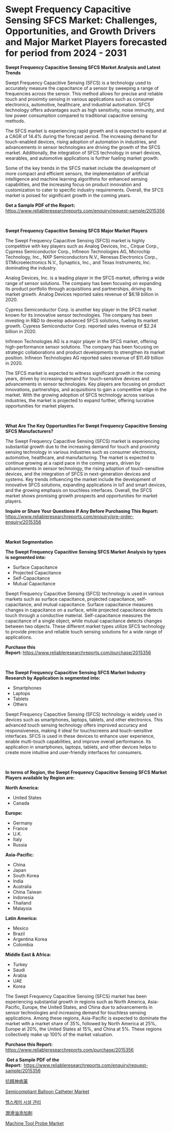 <p><h1>Swept Frequency Capacitive Sensing SFCS Market: Challenges, Opportunities, and Growth Drivers and Major Market Players forecasted for period from 2024 - 2031</h1></p><p><strong>Swept Frequency Capacitive Sensing SFCS Market Analysis and Latest Trends</strong></p>
<p><p>Swept Frequency Capacitive Sensing (SFCS) is a technology used to accurately measure the capacitance of a sensor by sweeping a range of frequencies across the sensor. This method allows for precise and reliable touch and proximity sensing in various applications such as consumer electronics, automotive, healthcare, and industrial automation. SFCS technology offers advantages such as high sensitivity, noise immunity, and low power consumption compared to traditional capacitive sensing methods.</p><p>The SFCS market is experiencing rapid growth and is expected to expand at a CAGR of 14.4% during the forecast period. The increasing demand for touch-enabled devices, rising adoption of automation in industries, and advancements in sensor technologies are driving the growth of the SFCS market. Additionally, the integration of SFCS technology in smart devices, wearables, and automotive applications is further fueling market growth.</p><p>Some of the key trends in the SFCS market include the development of more compact and efficient sensors, the implementation of artificial intelligence and machine learning algorithms for enhanced sensing capabilities, and the increasing focus on product innovation and customization to cater to specific industry requirements. Overall, the SFCS market is poised for significant growth in the coming years.</p></p>
<p><strong>Get a Sample PDF of the Report:&nbsp;</strong> <a href="https://www.reliableresearchreports.com/enquiry/request-sample/2015356">https://www.reliableresearchreports.com/enquiry/request-sample/2015356</a></p>
<p>&nbsp;</p>
<p><strong>Swept Frequency Capacitive Sensing SFCS Major Market Players</strong></p>
<p><p>The Swept Frequency Capacitive Sensing (SFCS) market is highly competitive with key players such as Analog Devices, Inc., Cirque Corp., Cypress Semiconductor Corp., Infineon Technologies AG, Microchip Technology, Inc., NXP Semiconductors N.V., Renesas Electronics Corp., STMicroelectronics N.V., Synaptics, Inc., and Texas Instruments, Inc. dominating the industry.</p><p>Analog Devices, Inc. is a leading player in the SFCS market, offering a wide range of sensor solutions. The company has been focusing on expanding its product portfolio through acquisitions and partnerships, driving its market growth. Analog Devices reported sales revenue of $6.18 billion in 2020.</p><p>Cypress Semiconductor Corp. is another key player in the SFCS market known for its innovative sensor technologies. The company has been investing in R&D to develop advanced SFCS solutions, fueling its market growth. Cypress Semiconductor Corp. reported sales revenue of $2.24 billion in 2020.</p><p>Infineon Technologies AG is a major player in the SFCS market, offering high-performance sensor solutions. The company has been focusing on strategic collaborations and product developments to strengthen its market position. Infineon Technologies AG reported sales revenue of $11.49 billion in 2020.</p><p>The SFCS market is expected to witness significant growth in the coming years, driven by increasing demand for touch-sensitive devices and advancements in sensor technologies. Key players are focusing on product innovations, partnerships, and acquisitions to gain a competitive edge in the market. With the growing adoption of SFCS technology across various industries, the market is projected to expand further, offering lucrative opportunities for market players.</p></p>
<p>&nbsp;</p>
<p><strong>What Are The Key Opportunities For Swept Frequency Capacitive Sensing SFCS Manufacturers?</strong></p>
<p><p>The Swept Frequency Capacitive Sensing (SFCS) market is experiencing substantial growth due to the increasing demand for touch and proximity sensing technology in various industries such as consumer electronics, automotive, healthcare, and manufacturing. The market is expected to continue growing at a rapid pace in the coming years, driven by advancements in sensor technology, the rising adoption of touch-sensitive devices, and the integration of SFCS in next-generation devices and systems. Key trends influencing the market include the development of innovative SFCS solutions, expanding applications in IoT and smart devices, and the growing emphasis on touchless interfaces. Overall, the SFCS market shows promising growth prospects and opportunities for market players.</p></p>
<p><strong>Inquire or Share Your Questions If Any Before Purchasing This Report:</strong> <a href="https://www.reliableresearchreports.com/enquiry/pre-order-enquiry/2015356">https://www.reliableresearchreports.com/enquiry/pre-order-enquiry/2015356</a></p>
<p>&nbsp;</p>
<p><strong>Market Segmentation</strong></p>
<p><strong>The Swept Frequency Capacitive Sensing SFCS Market Analysis by types is segmented into:</strong></p>
<p><ul><li>Surface Capacitance</li><li>Projected Capacitance</li><li>Self-Capacitance</li><li>Mutual Capacitance</li></ul></p>
<p><p>Swept Frequency Capacitive Sensing (SFCS) technology is used in various markets such as surface capacitance, projected capacitance, self-capacitance, and mutual capacitance. Surface capacitance measures changes in capacitance on a surface, while projected capacitance detects touch through a conductive material. Self-capacitance measures the capacitance of a single object, while mutual capacitance detects changes between two objects. These different market types utilize SFCS technology to provide precise and reliable touch sensing solutions for a wide range of applications.</p></p>
<p><strong>Purchase this Report:&nbsp;</strong><a href="https://www.reliableresearchreports.com/purchase/2015356">https://www.reliableresearchreports.com/purchase/2015356</a></p>
<p>&nbsp;</p>
<p><strong>The Swept Frequency Capacitive Sensing SFCS Market Industry Research by Application is segmented into:</strong></p>
<p><ul><li>Smartphones</li><li>Laptops</li><li>Tablets</li><li>Others</li></ul></p>
<p><p>Swept Frequency Capacitive Sensing (SFCS) technology is widely used in devices such as smartphones, laptops, tablets, and other electronics. This advanced touch sensing technology offers improved accuracy and responsiveness, making it ideal for touchscreens and touch-sensitive interfaces. SFCS is used in these devices to enhance user experience, enable multi-touch capabilities, and improve overall performance. Its application in smartphones, laptops, tablets, and other devices helps to create more intuitive and user-friendly interfaces for consumers.</p></p>
<p>&nbsp;</p>
<p><strong>In terms of Region, the Swept Frequency Capacitive Sensing SFCS Market Players available by Region are:</strong></p>
<p>
    <p> <strong> North America: </strong>
        <ul>
            <li>United States</li>
            <li>Canada</li>
        </ul>
        </p> 
    <p> <strong> Europe: </strong>
        <ul>
            <li>Germany</li>
            <li>France</li>
            <li>U.K.</li>
            <li>Italy</li>
            <li>Russia</li>
        </ul>
        </p> 
    <p> <strong> Asia-Pacific: </strong>
        <ul>
            <li>China</li>
            <li>Japan</li>
            <li>South Korea</li>
            <li>India</li>
            <li>Australia</li>
            <li>China Taiwan</li>
            <li>Indonesia</li>
            <li>Thailand</li>
            <li>Malaysia</li>
        </ul>
        </p> 
    <p> <strong> Latin America: </strong>
        <ul>
            <li>Mexico</li>
            <li>Brazil</li>
            <li>Argentina Korea</li>
            <li>Colombia</li>
        </ul>
        </p> 
    <p> <strong> Middle East & Africa: </strong>
        <ul>
            <li>Turkey</li>
            <li>Saudi</li>
            <li>Arabia</li>
            <li>UAE</li>
            <li>Korea</li>
        </ul>
    </p>
    </p>
<p><p>The Swept Frequency Capacitive Sensing (SFCS) market has been experiencing substantial growth in regions such as North America, Asia-Pacific, Europe, the United States, and China due to advancements in sensor technologies and increasing demand for touchless sensing applications. Among these regions, Asia-Pacific is expected to dominate the market with a market share of 35%, followed by North America at 25%, Europe at 20%, the United States at 15%, and China at 5%. These regions collectively make up 100% of the market valuation.</p></p>
<p><strong>Purchase this Report: </strong><a href="https://www.reliableresearchreports.com/purchase/2015356">https://www.reliableresearchreports.com/purchase/2015356</a></p>
<p>&nbsp;<strong>Get a Sample PDF of the Report:&nbsp;&nbsp;</strong><a href="https://www.reliableresearchreports.com/enquiry/request-sample/2015356">https://www.reliableresearchreports.com/enquiry/request-sample/2015356</a></p>
<p><strong></strong></p>
<p><p><a href="https://github.com/bucuel854722/Market-Research-Report-List-1/blob/main/4514880185820.md">抗精神病薬</a></p><p><a href="https://issuu.com/reportprime-2/docs/semicompliant-balloon-catheter-market-size-2030.pp">Semicompliant Balloon Catheter Market</a></p><p><a href="https://medium.com/@anamurno/%EC%9D%98%EB%A3%8C-%EC%8B%9C%EC%84%A4-%EA%B4%80%EB%A6%AC-%EC%8B%9C%EC%9E%A5%EC%9D%80-%EC%8B%9C%EC%9E%A5-%EC%A0%90%EC%9C%A0%EC%9C%A8-%ED%81%AC%EA%B8%B0-%EB%B0%8F-2031%EB%85%84%EA%B9%8C%EC%A7%80%EC%9D%98-%EC%98%88%EC%83%81-%EC%98%88%EC%B8%A1%EC%97%90-%EC%B4%88%EC%A0%90%EC%9D%84-%EB%A7%9E%EC%B6%94%EA%B3%A0-%EC%9E%88%EC%8A%B5%EB%8B%88%EB%8B%A4-061d23c6a318">헬스케어 시설 관리</a></p><p><a href="https://medium.com/@bracarafogo/%E6%BD%A4%E6%BB%91%E6%B2%B9%E6%B7%BB%E5%8A%A0%E5%8A%91%E5%B8%82%E5%A0%B4%E8%A6%8F%E6%A8%A1%E6%8F%AD%E7%A4%BA%E5%85%A8%E7%90%83%E8%A1%8C%E6%A5%AD%E4%B8%AD%E6%9C%80%E4%BD%B3%E7%9A%84%E5%B8%82%E5%A0%B4%E6%8E%A8%E5%BB%A3%E6%B8%A0%E9%81%93-563865a74e19">潤滑油添加剤</a></p><p><a href="https://simplistic-meeting-7ee.notion.site/Machine-Tool-Probe-Market-Size-and-Growth-Market-Segmentation-Regional-and-Country-Breakdowns-and-3b9b21514be8463ca9e40555e0cd6ae6">Machine Tool Probe Market</a></p></p>
